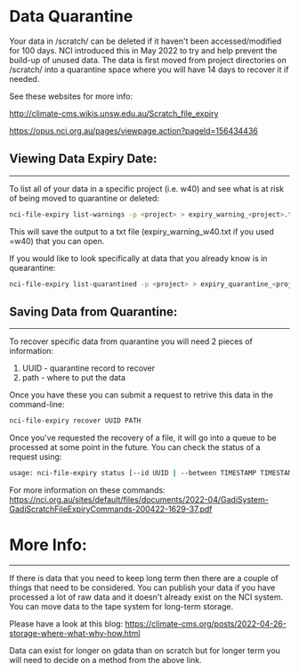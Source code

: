 # Data Quarantine

Your data in /scratch/ can be deleted if it haven't been accessed/modified for 100 days. NCI introduced this in May 2022 to try and help prevent the build-up of unused data. The data is first moved from project directories on /scratch/ into a quarantine space where you will have 14 days to recover it if needed.

See these websites for more info:

http://climate-cms.wikis.unsw.edu.au/Scratch_file_expiry

https://opus.nci.org.au/pages/viewpage.action?pageId=156434436

## Viewing Data Expiry Date:
----------------------------------------------------------------

To list all of your data in a specific project (i.e. w40) and see what is at risk of being moved to quarantine or deleted: 

```bash
nci-file-expiry list-warnings -p <project> > expiry_warning_<project>.txt
```

This will save the output to a txt file (expiry_warning_w40.txt if you used <project>=w40) that you can open. 

If you would like to look specifically at data that you already know is in quearantine:

```bash
nci-file-expiry list-quarantined -p <project> > expiry_quarantine_<project>.txt
```

## Saving Data from Quarantine:
----------------------------------------------------------------

To recover specific data from quarantine you will need 2 pieces of information:

1. UUID - quarantine record to recover
2. path - where to put the data

Once you have these you can submit a request to retrive this data in the command-line:

```bash
nci-file-expiry recover UUID PATH
```

Once you've requested the recovery of a file, it will go into a queue to be processed at some point in the future. You can check the status of a request
using:

```bash
usage: nci-file-expiry status [--id UUID | --between TIMESTAMP TIMESTAMP | --days N]
```
For more information on these commands:  https://nci.org.au/sites/default/files/documents/2022-04/GadiSystem-GadiScratchFileExpiryCommands-200422-1629-37.pdf

# More Info:
----------------------------------------------------------------

If there is data that you need to keep long term then there are a couple of things that need to be considered. You can publish your data if you have processed a lot of raw data and it doesn't already exist on the NCI system. You can move data to the tape system for long-term storage. 

Please have a look at this blog: https://climate-cms.org/posts/2022-04-26-storage-where-what-why-how.html

Data can exist for longer on gdata than on scratch but for longer term you will need to decide on a method from the above link.